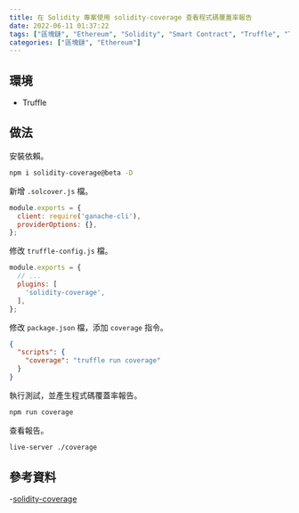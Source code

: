 ```yaml
---
title: 在 Solidity 專案使用 solidity-coverage 查看程式碼覆蓋率報告
date: 2022-06-11 01:37:22
tags: ["區塊鏈", "Ethereum", "Solidity", "Smart Contract", "Truffle", "Testing", "Code Coverage"]
categories: ["區塊鏈", "Ethereum"]
---
```


## 環境

- Truffle

## 做法

安裝依賴。

```bash
npm i solidity-coverage@beta -D
```

新增 `.solcover.js` 檔。

```js
module.exports = {
  client: require('ganache-cli'),
  providerOptions: {},
};
```

修改 `truffle-config.js` 檔。

```js
module.exports = {
  // ...
  plugins: [
    'solidity-coverage',
  ],
};
```

修改 `package.json` 檔，添加 `coverage` 指令。

```json
{
  "scripts": {
    "coverage": "truffle run coverage"
  }
}
```

執行測試，並產生程式碼覆蓋率報告。

```bash
npm run coverage
```

查看報告。

```bash
live-server ./coverage
```

## 參考資料

-[solidity-coverage](https://github.com/sc-forks/solidity-coverage)
